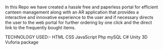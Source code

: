 In this Repo we have created a hassle free and paperless portal for efficient canteen management along with an AR application that provides a interactive and innovative experience to the user and if necessary directs the user to the web portal for further ordering by one click and the direct link to the frequently bought items.

TECHNOLOGY  USED:-
HTML
CSS
JavaScript
Php
mySQL
C#
Unity 3D
Vuforia package


